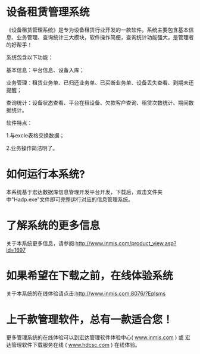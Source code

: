 # 设备租赁管理系统

《设备租赁管理系统》是专为设备租赁行业开发的一款软件。系统主要包含基本信息、业务管理、查询统计三大模块，软件操作简便，查询统计功能强大，是管理者的好帮手！ 

系统包含以下功能： 

基本信息：平台信息、设备入库； 

业务管理：租赁业务单、已归还业务单、已买断业务单、设备丢失查看、到期未还提醒； 

查询统计：设备状态查看、平台在租设备、欠款客户查询、租赁次数统计、期间数据统计。 

软件特点： 

1.与excle表格交换数据；

2.业务操作简洁明了。

# 如何运行本系统?

本系统基于宏达数据库信息管理开发平台开发，下载后，双击文件夹中"Hadp.exe"文件即可完整运行对应的信息管理系统。

# 了解系统的更多信息

关于本系统更多信息，请参阅:http://www.inmis.com/product_view.asp?id=1697

# 如果希望在下载之前，在线体验系统

关于本系统的在线体验请点击:http://www.inmis.com:8076/?Eplsms

# 上千款管理软件，总有一款适合您！

更多管理系统的在线体验可以到宏达管理软件体验中心( www.inmis.com ) 或 宏达管理软件下载服务在线 ( www.hdcsc.com ) 在线体验。

